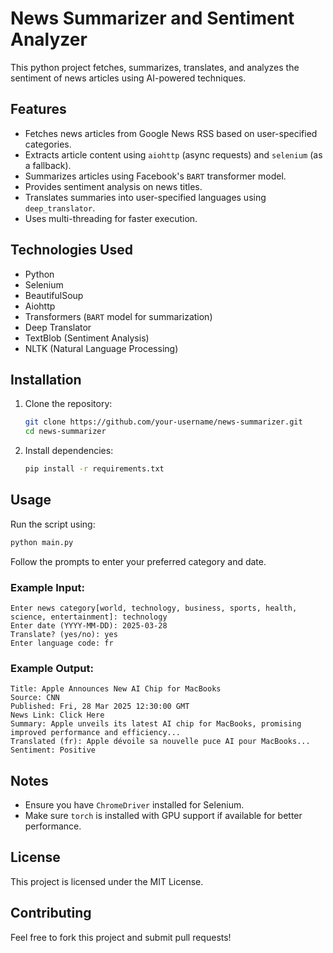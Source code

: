 # News Summarizer and Sentiment Analyzer

This python project fetches, summarizes, translates, and analyzes the sentiment of news articles using AI-powered techniques.

## Features
- Fetches news articles from Google News RSS based on user-specified categories.
- Extracts article content using `aiohttp` (async requests) and `selenium` (as a fallback).
- Summarizes articles using Facebook's `BART` transformer model.
- Provides sentiment analysis on news titles.
- Translates summaries into user-specified languages using `deep_translator`.
- Uses multi-threading for faster execution.

## Technologies Used
- Python
- Selenium
- BeautifulSoup
- Aiohttp
- Transformers (`BART` model for summarization)
- Deep Translator
- TextBlob (Sentiment Analysis)
- NLTK (Natural Language Processing)

## Installation

1. Clone the repository:
   ```bash
   git clone https://github.com/your-username/news-summarizer.git
   cd news-summarizer
   ```

2. Install dependencies:
   ```bash
   pip install -r requirements.txt
   ```

## Usage

Run the script using:
```bash
python main.py
```

Follow the prompts to enter your preferred category and date.

### Example Input:
```
Enter news category[world, technology, business, sports, health, science, entertainment]: technology
Enter date (YYYY-MM-DD): 2025-03-28
Translate? (yes/no): yes
Enter language code: fr
```

### Example Output:
```
Title: Apple Announces New AI Chip for MacBooks
Source: CNN
Published: Fri, 28 Mar 2025 12:30:00 GMT
News Link: Click Here
Summary: Apple unveils its latest AI chip for MacBooks, promising improved performance and efficiency...
Translated (fr): Apple dévoile sa nouvelle puce AI pour MacBooks...
Sentiment: Positive
```

## Notes
- Ensure you have `ChromeDriver` installed for Selenium.
- Make sure `torch` is installed with GPU support if available for better performance.

## License
This project is licensed under the MIT License.

## Contributing
Feel free to fork this project and submit pull requests!

